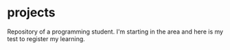 # projects
Repository of a programming student. I'm starting in the area and here is my test to register my learning.
